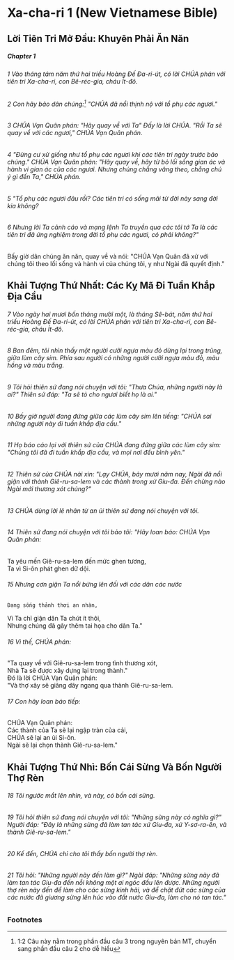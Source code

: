 
# Xa-cha-ri 1 (New Vietnamese Bible)
## Lời Tiên Tri Mở Đầu: Khuyên Phải Ăn Năn

##### Chapter 1
###### 1 Vào tháng tám năm thứ hai triều Hoàng Đế Đa-ri-út, có lời CHÚA phán với tiên tri Xa-cha-ri, con Bê-réc-gia, cháu Ít-đô.  
###### 2 Con hãy bảo dân chúng:[^a] "CHÚA đã nổi thịnh nộ với tổ phụ các ngươi."  
###### 3 CHÚA Vạn Quân phán: "Hãy quay về với Ta" Ðấy là lời CHÚA. "Rồi Ta sẽ quay về với các ngươi," CHÚA Vạn Quân phán.  
###### 4 "Đừng cư xử giống như tổ phụ các ngươi khi các tiên tri ngày trước bảo chúng." CHÚA Vạn Quân phán: "Hãy quay về, hãy từ bỏ lối sống gian ác và hành vi gian ác của các ngươi. Nhưng chúng chẳng vâng theo, chẳng chú ý gì đến Ta," CHÚA phán.  
###### 5 "Tổ phụ các ngươi đâu rồi? Các tiên tri có sống mãi từ đời này sang đời kia không?  
###### 6 Nhưng lời Ta cảnh cáo và mạng lệnh Ta truyền qua các tôi tớ Ta là các tiên tri đã ứng nghiệm trong đời tổ phụ các ngươi, có phải không?"
Bấy giờ dân chúng ăn năn, quay về và nói: "CHÚA Vạn Quân đã xử với chúng tôi theo lối sống và hành vi của chúng tôi, y như Ngài đã quyết định."

## Khải Tượng Thứ Nhất: Các Kỵ Mã Đi Tuần Khắp Địa Cầu

###### 7 Vào ngày hai mươi bốn tháng mười một, là tháng Sê-bát, năm thứ hai triều Hoàng Đế Đa-ri-út, có lời CHÚA phán với tiên tri Xa-cha-ri, con Bê-réc-gia, cháu Ít-đô.

###### 8 Ban đêm, tôi nhìn thấy một người cưỡi ngựa màu đỏ dừng lại trong trũng, giữa lùm cây sim. Phía sau người có những người cưỡi ngựa màu đỏ, màu hồng và màu trắng.  
###### 9 Tôi hỏi thiên sứ đang nói chuyện với tôi: "Thưa Chúa, những người này là ai?" Thiên sứ đáp: "Ta sẽ tỏ cho ngươi biết họ là ai."

###### 10 Bấy giờ người đang đứng giữa các lùm cây sim lên tiếng: "CHÚA sai những người này đi tuần khắp địa cầu."  
###### 11 Họ báo cáo lại với thiên sứ của CHÚA đang đứng giữa các lùm cây sim: "Chúng tôi đã đi tuần khắp địa cầu, và mọi nơi đều bình yên."  
###### 12 Thiên sứ của CHÚA nài xin: "Lạy CHÚA, bảy mươi năm nay, Ngài đã nổi giận với thành Giê-ru-sa-lem và các thành trong xứ Giu-đa. Đến chừng nào Ngài mới thương xót chúng?"

###### 13 CHÚA dùng lời lẽ nhân từ an ủi thiên sứ đang nói chuyện với tôi.

###### 14 Thiên sứ đang nói chuyện với tôi bảo tôi: "Hãy loan báo: CHÚA Vạn Quân phán:
Ta yêu mến Giê-ru-sa-lem đến mức ghen tương,  
    Ta vì Si-ôn phát ghen dữ dội.  

###### 15 Nhưng cơn giận Ta nổi bừng lên đối với các dân các nước  
    Đang sống thảnh thơi an nhàn,  
Vì Ta chỉ giận dân Ta chút ít thôi,  
    Nhưng chúng đã gây thêm tai họa cho dân Ta."  

###### 16 Vì thế, CHÚA phán:  
"Ta quay về với Giê-ru-sa-lem trong tình thương xót,  
    Nhà Ta sẽ được xây dựng lại trong thành."  
Đó là lời CHÚA Vạn Quân phán:  
    "Và thợ xây sẽ giăng dây ngang qua thành Giê-ru-sa-lem.  

###### 17 Con hãy loan báo tiếp:  
CHÚA Vạn Quân phán:  
    Các thành của Ta sẽ lại ngập tràn của cải,  
CHÚA sẽ lại an ủi Si-ôn.  
    Ngài sẽ lại chọn thành Giê-ru-sa-lem."

## Khải Tượng Thứ Nhì: Bốn Cái Sừng Và Bốn Người Thợ Rèn

###### 18 Tôi ngước mắt lên nhìn, và này, có bốn cái sừng.  
###### 19 Tôi hỏi thiên sứ đang nói chuyện với tôi: "Những sừng này có nghĩa gì?" Người đáp: "Đây là những sừng đã làm tan tác xứ Giu-đa, xứ Y-sơ-ra-ên, và thành Giê-ru-sa-lem."

###### 20 Kế đến, CHÚA chỉ cho tôi thấy bốn người thợ rèn.  
###### 21 Tôi hỏi: "Những người này đến làm gì?" Ngài đáp: "Những sừng này đã làm tan tác Giu-đa đến nỗi không một ai ngóc đầu lên được. Những người thợ rèn này đến để làm cho các sừng kinh hãi, và để chặt đứt các sừng của các nước đã giương sừng lên húc vào đất nước Giu-đa, làm cho nó tan tác."

### Footnotes
[^a]: 1:2 Câu này nằm trong phần đầu câu 3 trong nguyên bản MT, chuyển sang phần đầu câu 2 cho dễ hiểu

